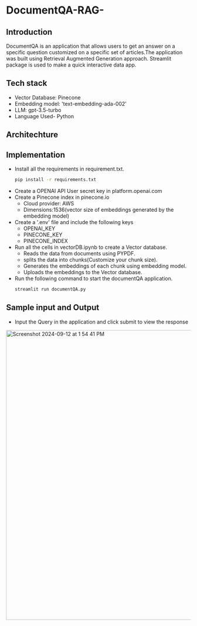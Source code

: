 # DocumentQA-RAG-
## Introduction
DocumentQA is an application that allows users to get an answer on a specific question customized on a specific set of articles.The application was built using Retrieval Augmented Generation approach. Streamlit package is used to make a quick interactive data app.
## Tech stack
- Vector Database: Pinecone
- Embedding model: 'text-embedding-ada-002'
- LLM: gpt-3.5-turbo
- Language Used- Python

## Architechture



## Implementation
- Install all the requirements in requirement.txt.
  ```sh
  pip install -r requirements.txt
  
  ```
- Create a OPENAI API User secret key in platform.openai.com
- Create a Pinecone index in pinecone.io
    - Cloud provider: AWS
    - Dimensions:1536(vector size of embeddings generated by the embedding model)
- Create a '.env' file and include the following keys
    - OPENAI_KEY
    - PINECONE_KEY
    - PINECONE_INDEX
- Run all the cells in vectorDB.ipynb to create a Vector database.
    - Reads the data from documents using PYPDF.
    - splits the data into chunks(Customize your chunk size).
    - Generates the embeddings of each chunk using embedding model.
    - Uploads the embeddings to the Vector database.
- Run the following command to start the documentQA application.
  ```sh
  streamlit run documentQA.py
  
  ```

## Sample input and Output

- Input the Query in the application and click submit to view the response

  
<img width="788" alt="Screenshot 2024-09-12 at 1 54 41 PM" src="https://github.com/user-attachments/assets/edaad1a7-cc32-45f0-86f6-69a5926387dc">
